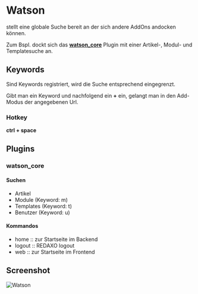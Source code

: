 
Watson
=================

stellt eine globale Suche bereit an der sich andere AddOns andocken können.

Zum Bspl. dockt sich das **[watson_core](https://github.com/tbaddade/redaxo_watson/blob/master/README.md#watson_core)** Plugin mit einer Artikel-, Modul- und Templatesuche an.


Keywords
-----------------

Sind Keywords registriert, wird die Suche entsprechend eingegrenzt.

Gibt man ein Keyword und nachfolgend ein **+** ein, gelangt man in den Add-Modus der angegebenen Url.


### Hotkey

**ctrl + space**



Plugins
-----------------

### watson_core

#### Suchen

* Artikel
* Module (Keyword: m)
* Templates (Keyword: t)
* Benutzer (Keyword: u)


#### Kommandos

* home :: zur Startseite im Backend
* logout :: REDAXO logout
* web :: zur Startseite im Frontend



Screenshot
--------------------------------------------
![Watson](http://blumbeet.com/screens/github/watson/watson.png)
